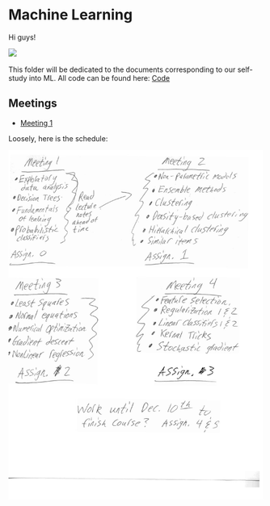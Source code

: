 # Machine Learning

Hi guys!

![](http://www.reactiongifs.us/wp-content/uploads/2013/10/nuh_uh_conan_obrien.gif)

This folder will be dedicated to the documents corresponding to our self-study into ML. All code can be found here: [Code](https://github.com/Mathnstein/Machine_Learning/tree/master/Code)

## Meetings

* [Meeting 1](https://github.com/Mathnstein/Machine_Learning/tree/master/Meeting%201)

Loosely, here is the schedule:

![](schedule.jpg)





